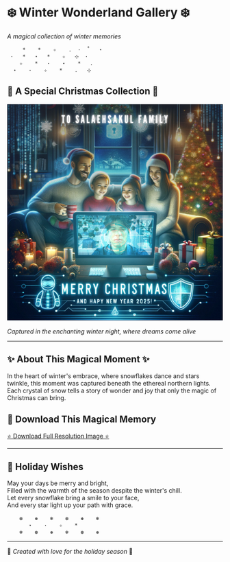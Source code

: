 # ❄️ Winter Wonderland Gallery ❄️

*A magical collection of winter memories*

```
     *    *    ✧    .  ·  ˚   ⋆
 ·   *   ⋆   *    ✧   ⊹  · 
    ✧    *   ·    ⋆    *   .
  ⋆    ·    ✧    *    .   ⊹ 
```

## 🎅 A Special Christmas Collection 🎄

![Fanal Addeen Hiden](image/Addeen_ecard-2.png)

*Captured in the enchanting winter night, where dreams come alive*

---

## ✨ About This Magical Moment ✨

In the heart of winter's embrace, where snowflakes dance and stars twinkle, this moment was captured beneath the ethereal northern lights. Each crystal of snow tells a story of wonder and joy that only the magic of Christmas can bring.

## 🎁 Download This Magical Memory

[⭐ Download Full Resolution Image ⭐](image/fanal-addeen-hiden.png)

---

## 🌟 Holiday Wishes

May your days be merry and bright,  
Filled with the warmth of the season despite the winter's chill.  
Let every snowflake bring a smile to your face,  
And every star light up your path with grace.

```
    ❆    ❅    ❄︎    ❆    ❅    ❄︎
       ⋆    ·    ✧    *    
    ❄︎    ❆    ❅    ❄︎    ❆    ❅
```

---

🎄 *Created with love for the holiday season* 🎄
